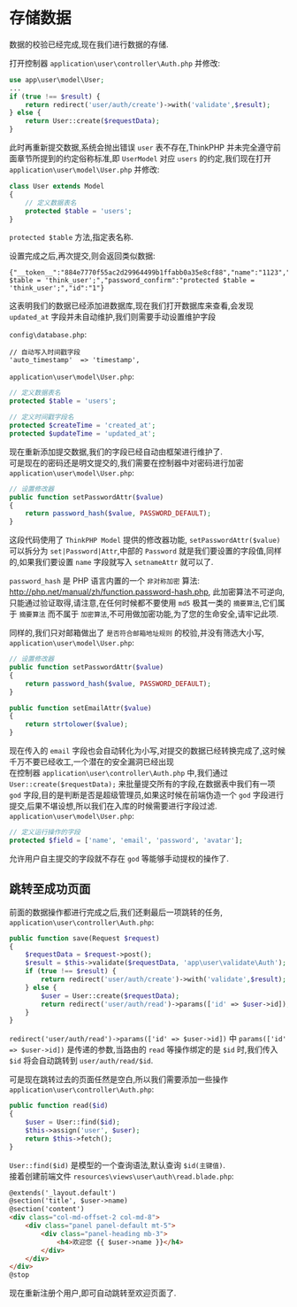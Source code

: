 # 存储数据

数据的校验已经完成,现在我们进行数据的存储.  

打开控制器 `application\user\controller\Auth.php` 并修改:

~~~~ php
use app\user\model\User;
...
if (true !== $result) {
    return redirect('user/auth/create')->with('validate',$result);
} else {
    return User::create($requestData);
}
~~~~

此时再重新提交数据,系统会抛出错误 `user` 表不存在,ThinkPHP 并未完全遵守前面章节所提到的约定俗称标准,即 `UserModel` 对应 `users` 的约定,我们现在打开 `application\user\model\User.php` 并修改:

~~~~ php
class User extends Model
{
    // 定义数据表名
    protected $table = 'users';
}
~~~~

`protected $table` 方法,指定表名称.

设置完成之后,再次提交,则会返回类似数据:

~~~~ text
{"__token__":"884e7770f55ac2d29964499b1ffabb0a35e8cf88","name":"1123","email":"agdholo@gmail.com","password":"protected $table = 'think_user';","password_confirm":"protected $table = 'think_user';","id":"1"}
~~~~

这表明我们的数据已经添加进数据库,现在我们打开数据库来查看,会发现 `updated_at` 字段并未自动维护,我们则需要手动设置维护字段

`config\database.php`:

~~~~ config
// 自动写入时间戳字段
'auto_timestamp'  => 'timestamp',
~~~~

 `application\user\model\User.php`:

~~~~ php
// 定义数据表名
protected $table = 'users';

// 定义时间戳字段名
protected $createTime = 'created_at';
protected $updateTime = 'updated_at';
~~~~

现在重新添加提交数据,我们的字段已经自动由框架进行维护了.  
可是现在的密码还是明文提交的,我们需要在控制器中对密码进行加密 `application\user\model\User.php`:

~~~~ php
// 设置修改器
public function setPasswordAttr($value)
{
    return password_hash($value, PASSWORD_DEFAULT);
}
~~~~

这段代码使用了 `ThinkPHP Model` 提供的修改器功能, `setPasswordAttr($value)` 可以拆分为 `set|Password|Attr`,中部的 `Password` 就是我们要设置的字段值,同样的,如果我们要设置 `name` 字段就写入 `setnameAttr` 就可以了.  

`password_hash` 是 PHP 语言内置的一个 `非对称加密` 算法: http://php.net/manual/zh/function.password-hash.php, 此加密算法不可逆向,只能通过验证取得,请注意,在任何时候都不要使用 `md5` 极其一类的 `摘要算法`,它们属于 `摘要算法` 而不属于 `加密算法`,不可用做加密功能,为了您的生命安全,请牢记此项.  

同样的,我们只对邮箱做出了 `是否符合邮箱地址规则` 的校验,并没有筛选大小写, `application\user\model\User.php`:

~~~~ php
// 设置修改器
public function setPasswordAttr($value)
{
    return password_hash($value, PASSWORD_DEFAULT);
}

public function setEmailAttr($value)
{
    return strtolower($value);
}
~~~~

现在传入的 `email` 字段也会自动转化为小写,对提交的数据已经转换完成了,这时候千万不要已经收工,一个潜在的安全漏洞已经出现  
在控制器 `application\user\controller\Auth.php` 中,我们通过 `User::create($requestData);` 来批量提交所有的字段,在数据表中我们有一项 `god` 字段,目的是判断是否是超级管理员,如果这时候在前端伪造一个 `god` 字段进行提交,后果不堪设想,所以我们在入库的时候需要进行字段过滤.  
`application\user\model\User.php`:

~~~~ php
// 定义运行操作的字段
protected $field = ['name', 'email', 'password', 'avatar'];
~~~~

允许用户自主提交的字段就不存在 `god` 等能够手动提权的操作了.

## 跳转至成功页面

前面的数据操作都进行完成之后,我们还剩最后一项跳转的任务, `application\user\controller\Auth.php`:

~~~~ php
public function save(Request $request)
{
    $requestData = $request->post();
    $result = $this->validate($requestData, 'app\user\validate\Auth');
    if (true !== $result) {
        return redirect('user/auth/create')->with('validate',$result);
    } else {
        $user = User::create($requestData);
        return redirect('user/auth/read')->params(['id' => $user->id]);
    }
}
~~~~

`redirect('user/auth/read')->params(['id' => $user->id])` 中 `params(['id' => $user->id])` 是传递的参数,当路由的 `read` 等操作绑定的是 `$id` 时,我们传入 `$id` 将会自动跳转到 `user/auth/read/$id`.

可是现在跳转过去的页面任然是空白,所以我们需要添加一些操作 `application\user\controller\Auth.php`:

~~~~ php
public function read($id)
{
    $user = User::find($id);
    $this->assign('user', $user);
    return $this->fetch();
}
~~~~

`User::find($id)` 是模型的一个查询语法,默认查询 `$id(主键值)`.  
接着创建前端文件 `resources\views\user\auth\read.blade.php`:

~~~~ html
@extends('_layout.default')
@section('title', $user->name)
@section('content')
<div class="col-md-offset-2 col-md-8">
    <div class="panel panel-default mt-5">
        <div class="panel-heading mb-3">
            <h4>欢迎您 {{ $user->name }}</h4>
        </div>
    </div>
</div>
@stop
~~~~

现在重新注册个用户,即可自动跳转至欢迎页面了.